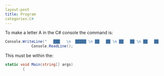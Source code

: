 ```yaml
---
layout:post
title: Program
categories:C#
---
```

To make a letter A in the C# console the command is:

```csharp
Console.WriteLine("   ███   \n  █████ \n ██   ██ \n ██   ██ \n ██   ██ \n ███████ \n ███████ \n ██   ██ \n ██   ██");
            Console.ReadLine();
```

This must be within the:
```csharp
static void Main(string[] args)
        {
```
